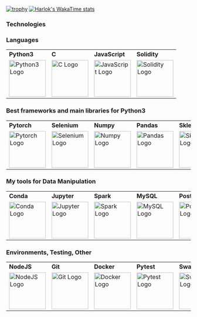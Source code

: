 [![trophy](https://github-profile-trophy.vercel.app/?username=ThisaraJayas)](https://github.com/ryo-ma/github-profile-trophy)
[![Harlok's WakaTime stats](https://github-readme-stats.vercel.app/api/ThisaraJayas?username=ThisaraJayas)](https://github.com/anuraghazra/github-readme-stats)

### Technologies

<h3>Languages</h3>

<table>
  <tr>
    <td><b>Python3</b></td>
    <td><b>C</b></td>
    <td><b>JavaScript</b></td>
    <td><b>Solidity</b></td>
  </tr>
  <tr>
    <td><img src="PYTHON_IMAGE_URL" alt="Python3 Logo" width="100"/></td>
    <td><img src="C_IMAGE_URL" alt="C Logo" width="100"/></td>
    <td><img src="JAVASCRIPT_IMAGE_URL" alt="JavaScript Logo" width="100"/></td>
    <td><img src="SOLIDITY_IMAGE_URL" alt="Solidity Logo" width="100"/></td>
  </tr>
</table>

<h3>Best frameworks and main libraries for Python3</h3>

<table>
  <tr>
    <td><b>Pytorch</b></td>
    <td><b>Selenium</b></td>
    <td><b>Numpy</b></td>
    <td><b>Pandas</b></td>
    <td><b>Sklearn</b></td>
    <td><b>Matplotlib</b></td>
    <td><b>OpenCV</b></td>
  </tr>
  <tr>
    <td><img src="PYTORCH_IMAGE_URL" alt="Pytorch Logo" width="100"/></td>
    <td><img src="SELENIUM_IMAGE_URL" alt="Selenium Logo" width="100"/></td>
    <td><img src="NUMPY_IMAGE_URL" alt="Numpy Logo" width="100"/></td>
    <td><img src="PANDAS_IMAGE_URL" alt="Pandas Logo" width="100"/></td>
    <td><img src="SKLEARN_IMAGE_URL" alt="Sklearn Logo" width="100"/></td>
    <td><img src="MATPLOTLIB_IMAGE_URL" alt="Matplotlib Logo" width="100"/></td>
    <td><img src="OPENCV_IMAGE_URL" alt="OpenCV Logo" width="100"/></td>
  </tr>
</table>

<h3>My tools for Data Manipulation</h3>

<table>
  <tr>
    <td><b>Conda</b></td>
    <td><b>Jupyter</b></td>
    <td><b>Spark</b></td>
    <td><b>MySQL</b></td>
    <td><b>Postgres</b></td>
    <td><b>SQLite</b></td>
  </tr>
  <tr>
    <td><img src="CONDA_IMAGE_URL" alt="Conda Logo" width="100"/></td>
    <td><img src="JUPYTER_IMAGE_URL" alt="Jupyter Logo" width="100"/></td>
    <td><img src="SPARK_IMAGE_URL" alt="Spark Logo" width="100"/></td>
    <td><img src="MYSQL_IMAGE_URL" alt="MySQL Logo" width="100"/></td>
    <td><img src="POSTGRES_IMAGE_URL" alt="Postgres Logo" width="100"/></td>
    <td><img src="SQLITE_IMAGE_URL" alt="SQLite Logo" width="100"/></td>
  </tr>
</table>

<h3>Environments, Testing, Other</h3>

<table>
  <tr>
    <td><b>NodeJS</b></td>
    <td><b>Git</b></td>
    <td><b>Docker</b></td>
    <td><b>Pytest</b></td>
    <td><b>Swagger</b></td>
    <td><b>Postman</b></td>
  </tr>
  <tr>
    <td><img src="NODEJS_IMAGE_URL" alt="NodeJS Logo" width="100"/></td>
    <td><img src="GIT_IMAGE_URL" alt="Git Logo" width="100"/></td>
    <td><img src="DOCKER_IMAGE_URL" alt="Docker Logo" width="100"/></td>
    <td><img src="PYTEST_IMAGE_URL" alt="Pytest Logo" width="100"/></td>
    <td><img src="SWAGGER_IMAGE_URL" alt="Swagger Logo" width="100"/></td>
    <td><img src="POSTMAN_IMAGE_URL" alt="Postman Logo" width="100"/></td>
  </tr>
</table>


